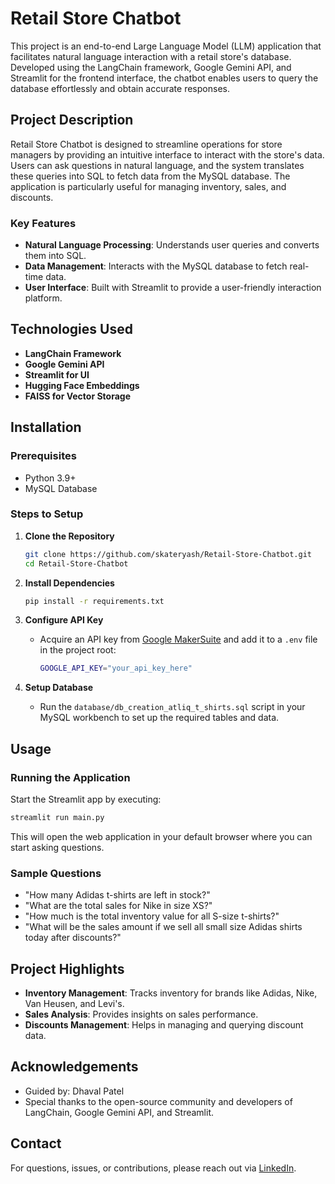 # Retail Store Chatbot

This project is an end-to-end Large Language Model (LLM) application that facilitates natural language interaction with a retail store's database. Developed using the LangChain framework, Google Gemini API, and Streamlit for the frontend interface, the chatbot enables users to query the database effortlessly and obtain accurate responses.

## Project Description
Retail Store Chatbot is designed to streamline operations for store managers by providing an intuitive interface to interact with the store's data. Users can ask questions in natural language, and the system translates these queries into SQL to fetch data from the MySQL database. The application is particularly useful for managing inventory, sales, and discounts.

### Key Features
- **Natural Language Processing**: Understands user queries and converts them into SQL.
- **Data Management**: Interacts with the MySQL database to fetch real-time data.
- **User Interface**: Built with Streamlit to provide a user-friendly interaction platform.

## Technologies Used
- **LangChain Framework**
- **Google Gemini API**
- **Streamlit for UI**
- **Hugging Face Embeddings**
- **FAISS for Vector Storage**

## Installation

### Prerequisites
- Python 3.9+
- MySQL Database

### Steps to Setup
1. **Clone the Repository**
   ```bash
   git clone https://github.com/skateryash/Retail-Store-Chatbot.git
   cd Retail-Store-Chatbot
   ```

2. **Install Dependencies**
   ```bash
   pip install -r requirements.txt
   ```

3. **Configure API Key**
   - Acquire an API key from [Google MakerSuite](https://makersuite.google.com) and add it to a `.env` file in the project root:
     ```bash
     GOOGLE_API_KEY="your_api_key_here"
     ```

4. **Setup Database**
   - Run the `database/db_creation_atliq_t_shirts.sql` script in your MySQL workbench to set up the required tables and data.

## Usage

### Running the Application
Start the Streamlit app by executing:
```bash
streamlit run main.py
```
This will open the web application in your default browser where you can start asking questions.

### Sample Questions
- "How many Adidas t-shirts are left in stock?"
- "What are the total sales for Nike in size XS?"
- "How much is the total inventory value for all S-size t-shirts?"
- "What will be the sales amount if we sell all small size Adidas shirts today after discounts?"


## Project Highlights
- **Inventory Management**: Tracks inventory for brands like Adidas, Nike, Van Heusen, and Levi's.
- **Sales Analysis**: Provides insights on sales performance.
- **Discounts Management**: Helps in managing and querying discount data.

## Acknowledgements
- Guided by: Dhaval Patel
- Special thanks to the open-source community and developers of LangChain, Google Gemini API, and Streamlit.

## Contact
For questions, issues, or contributions, please reach out via [LinkedIn](https://www.linkedin.com/in/yashgchaudhary).
